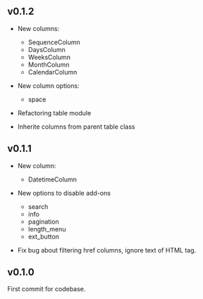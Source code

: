 ## v0.1.2
* New columns:

    * SequenceColumn
    * DaysColumn
    * WeeksColumn
    * MonthColumn
    * CalendarColumn
  
* New column options:

    * space

* Refactoring table module
* Inherite columns from parent table class

## v0.1.1

* New column:

    * DatetimeColumn

* New options to disable add-ons

    * search
    * info
    * pagination
    * length_menu
    * ext_button

* Fix bug about filtering href columns, ignore text of HTML tag.

## v0.1.0

First commit for codebase.
